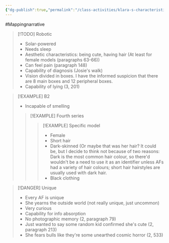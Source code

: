 ```yaml
---
{"dg-publish":true,"permalink":"/class-activities/klara-s-characteristics/"}
---
```


#Mappingnarrative


> [!TODO] Robotic
> - Solar-powered
> - Needs sleep
> - Aesthetic characteristics: being cute, having hair (At least for female models (paragraphs 63-66))
> - Can feel pain (paragraph 148)
> - Capability of diagnosis (Josie's walk)
> - Vision divided in boxes. I have the informed suspicion that there are 8 main boxes and 12 peripheral boxes.
> - Capability of lying (3, 201)

>[!EXAMPLE] B2
>- Incapable of smelling
> >[!EXAMPLE] Fourth series
>>>[!EXAMPLE] Specific model
>>>- Female
>>>- Short hair
>>>- Dark-skinned
>>>(Or maybe that was her hair? It could be, but I decide to think not because of two reasons: Dark is the most common hair colour, so there'd wouldn't be a need to use it as an identifier unless AFs had a variety of hair colours; short hair hairstyles are usually used with dark hair.
>>>- Black clothing

>[!DANGER] Unique
>- Every AF is unique
>- She yearns the outside world (not really unique, just uncommon)
>- Very curious 
>- Capability for info absorption
>- No photographic memory (2, paragraph 79)
>- Just wanted to say some random kid confirmed she's cute (2, paragraph 213)
>- She fears bulls like they're some unearthed cosmic horror (2, 533)


